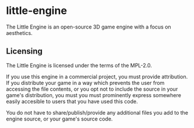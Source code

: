 # little-engine
The Little Engine is an open-source 3D game engine with a focus on
aesthetics.

## Licensing
The Little Engine is licensed under the terms of the MPL-2.0.

If you use this engine in a commercial project, you must provide
attribution. If you distribute your game in a way which prevents the
user from accessing the file contents, or you opt not to include the
source in your game's distribution, you must you must prominently
express somewhere easily accesible to users that you have used this
code.

You do not have to share/publish/provide any additional files you add
to the engine source, or your game's source code.
